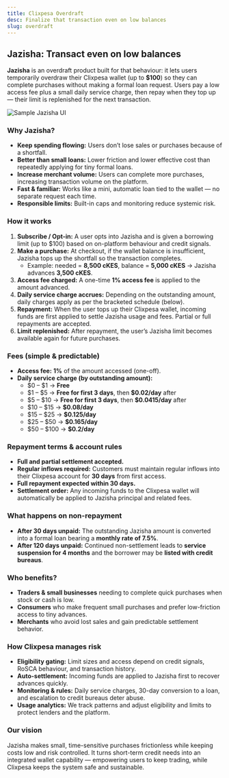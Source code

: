 ```yaml
---
title: Clixpesa Overdraft
desc: Finalize that transaction even on low balances
slug: overdraft
---
```


## Jazisha: Transact even on low balances

**Jazisha** is an overdraft product built for that behaviour: it lets users temporarily overdraw their Clixpesa wallet (up to **\$100**) so they can complete purchases without making a formal loan request. Users pay a low access fee plus a small daily service charge, then repay when they top up — their limit is replenished for the next transaction.

![Sample Jazisha UI](/images/jazisha.png)

### Why Jazisha?

- **Keep spending flowing:** Users don’t lose sales or purchases because of a shortfall.
- **Better than small loans:** Lower friction and lower effective cost than repeatedly applying for tiny formal loans.
- **Increase merchant volume:** Users can complete more purchases, increasing transaction volume on the platform.
- **Fast & familiar:** Works like a mini, automatic loan tied to the wallet — no separate request each time.
- **Responsible limits:** Built-in caps and monitoring reduce systemic risk.

### How it works

1. **Subscribe / Opt-in:** A user opts into Jazisha and is given a borrowing limit (up to \$100) based on on-platform behaviour and credit signals.
2. **Make a purchase:** At checkout, if the wallet balance is insufficient, Jazisha tops up the shortfall so the transaction completes.
   - Example: needed = **8,500 cKES**, balance = **5,000 cKES** → Jazisha advances **3,500 cKES**.
3. **Access fee charged:** A one-time **1% access fee** is applied to the amount advanced.
4. **Daily service charge accrues:** Depending on the outstanding amount, daily charges apply as per the bracketed schedule (below).
5. **Repayment:** When the user tops up their Clixpesa wallet, incoming funds are first applied to settle Jazisha usage and fees. Partial or full repayments are accepted.
6. **Limit replenished:** After repayment, the user’s Jazisha limit becomes available again for future purchases.

### Fees (simple & predictable)

- **Access fee:** **1%** of the amount accessed (one-off).
- **Daily service charge (by outstanding amount):**
  - \$0 – \$1 → **Free**
  - \$1 – \$5 → **Free for first 3 days**, then **\$0.02/day** after
  - \$5 – \$10 → **Free for first 3 days**, then **\$0.0415/day** after
  - \$10 – \$15 → **\$0.08/day**
  - \$15 – \$25 → **\$0.125/day**
  - \$25 – \$50 → **\$0.165/day**
  - \$50 – \$100 → **\$0.2/day**

### Repayment terms & account rules

- **Full and partial settlement accepted.**
- **Regular inflows required:** Customers must maintain regular inflows into their Clixpesa account for **30 days** from first access.
- **Full repayment expected within 30 days.**
- **Settlement order:** Any incoming funds to the Clixpesa wallet will automatically be applied to Jazisha principal and related fees.

### What happens on non-repayment

- **After 30 days unpaid:** The outstanding Jazisha amount is converted into a formal loan bearing a **monthly rate of 7.5%**.
- **After 120 days unpaid:** Continued non-settlement leads to **service suspension for 4 months** and the borrower may be **listed with credit bureaus**.

### Who benefits?

- **Traders & small businesses** needing to complete quick purchases when stock or cash is low.
- **Consumers** who make frequent small purchases and prefer low-friction access to tiny advances.
- **Merchants** who avoid lost sales and gain predictable settlement behavior.

### How Clixpesa manages risk

- **Eligibility gating:** Limit sizes and access depend on credit signals, RoSCA behaviour, and transaction history.
- **Auto-settlement:** Incoming funds are applied to Jazisha first to recover advances quickly.
- **Monitoring & rules:** Daily service charges, 30-day conversion to a loan, and escalation to credit bureaus deter abuse.
- **Usage analytics:** We track patterns and adjust eligibility and limits to protect lenders and the platform.

### Our vision

Jazisha makes small, time-sensitive purchases frictionless while keeping costs low and risk controlled. It turns short-term credit needs into an integrated wallet capability — empowering users to keep trading, while Clixpesa keeps the system safe and sustainable.
